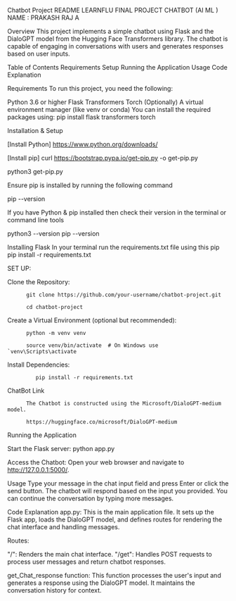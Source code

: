 Chatbot Project README
LEARNFLU FINAL PROJECT CHATBOT (AI ML )
NAME : PRAKASH RAJ A


Overview
This project implements a simple chatbot using Flask and the DialoGPT model from the Hugging Face Transformers library. The chatbot is capable of engaging in conversations with users and generates responses based on user inputs.

Table of Contents
Requirements
Setup
Running the Application
Usage
Code Explanation

Requirements
To run this project, you need the following:

Python 3.6 or higher
Flask
Transformers
Torch
(Optionally) A virtual environment manager (like venv or conda)
You can install the required packages using:
    pip install flask transformers torch

Installation & Setup

[Install Python] https://www.python.org/downloads/

[Install pip]  curl https://bootstrap.pypa.io/get-pip.py -o get-pip.py

python3 get-pip.py

Ensure pip is installed by running the following command

pip --version

If you have Python & pip installed then check their version in the terminal or command line tools

python3 --version
pip --version

Installing Flask
In your terminal run the requirements.txt file using this pip
                   pip install -r requirements.txt

SET UP:

Clone the Repository:
  
          git clone https://github.com/your-username/chatbot-project.git
          
          cd chatbot-project

Create a Virtual Environment (optional but recommended):


          python -m venv venv

          source venv/bin/activate  # On Windows use `venv\Scripts\activate

Install Dependencies:

             pip install -r requirements.txt

ChatBot Link

          The Chatbot is constructed using the Microsoft/DialoGPT-medium model.

          https://huggingface.co/microsoft/DialoGPT-medium


Running the Application

Start the Flask server: 
           python app.py

Access the Chatbot: Open your web browser and navigate to http://127.0.0.1:5000/.

Usage
Type your message in the chat input field and press Enter or click the send button.
The chatbot will respond based on the input you provided.
You can continue the conversation by typing more messages.

Code Explanation
app.py: This is the main application file. It sets up the Flask app, loads the DialoGPT model, and defines routes for rendering the chat interface and handling messages.

Routes:

"/": Renders the main chat interface.
"/get": Handles POST requests to process user messages and return chatbot responses.

get_Chat_response function: This function processes the user's input and generates a response using the DialoGPT model. It maintains the conversation history for context.

